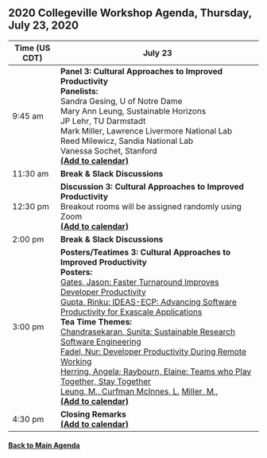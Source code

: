 
## 2020 Collegeville Workshop Agenda, Thursday, July 23, 2020

| **Time (US CDT)**| **July 23** |
|---|---|
| 9:45 am  | **Panel 3: Cultural Approaches to Improved Productivity** <br> **Panelists:** <br> Sandra Gesing, U of Notre Dame <br> Mary Ann Leung, Sustainable Horizons <br> JP Lehr, TU Darmstadt <br> Mark Miller, Lawrence Livermore National Lab <br> Reed Milewicz, Sandia National Lab <br> Vanessa Sochet, Stanford <br> [**(Add to calendar)**](CW20-Panel-3-Cultural-Approaches.ics) |
| 11:30 am | **Break & Slack Discussions** |
| 12:30 pm | **Discussion 3: Cultural Approaches to Improved Productivity** <br> Breakout rooms will be assigned randomly using Zoom <br> [**(Add to calendar)**](CW20-Discussion-3-Cultural-Approaches.ics) |
| 2:00 pm | **Break & Slack Discussions** |
| 3:00 pm | **Posters/Teatimes 3: Cultural Approaches to Improved Productivity** <br> **Posters:**  <br> [Gates, Jason: Faster Turnaround Improves Developer Productivity](Posters/gates-turnaround-improvements-poster.pdf)<br> [Gupta, Rinku: IDEAS-ECP: Advancing Software Productivity for Exascale Applications](Posters/IDEAS.OverviewPoster-For-CW20.pdf) <br> **Tea Time Themes:** <br> [Chandrasekaran, Sunita: Sustainable Research Software Engineering](TeatimeThemes/chandrasekaran-rse.md) <br> [Fadel, Nur: Developer Productivity During Remote Working](TeatimeThemes/fadel-remote-working.md) <br> [Herring, Angela; Raybourn, Elaine: Teams who Play Together, Stay Together](TeatimeThemes/raybourn-teams-play.pdf) <br> [Leung, M., Curfman McInnes, L.](TeatimeThemes/leung-diversity.md) [Miller, M., ](TeatimeThemes/miller-diversity.md) <br> [**(Add to calendar)**](CW20-TeaTime-Posters-3.ics) |
| 4:30 pm | **Closing Remarks** <br> [**(Add to calendar)**](CW20-ClosingRemarks.ics) |



#### [Back to Main Agenda](Agenda.md)
